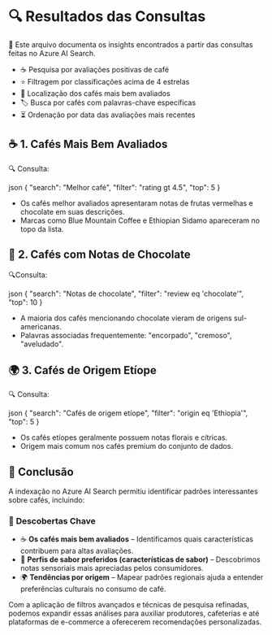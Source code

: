 # 🔍 Resultados das Consultas

📄 Este arquivo documenta os insights encontrados a partir das consultas feitas no Azure AI Search.

- ☕ Pesquisa por avaliações positivas de café
- ⭐ Filtragem por classificações acima de 4 estrelas
- 📍 Localização dos cafés mais bem avaliados
- 🏷️ Busca por cafés com palavras-chave específicas
- ⏳ Ordenação por data das avaliações mais recentes

## ☕ 1. Cafés Mais Bem Avaliados

🔍 Consulta:

json
{
  "search": "Melhor café",
  "filter": "rating gt 4.5",
  "top": 5
}

- Os cafés melhor avaliados apresentaram notas de frutas vermelhas e chocolate em suas descrições.
- Marcas como Blue Mountain Coffee e Ethiopian Sidamo apareceram no topo da lista.

## 🍫 2. Cafés com Notas de Chocolate

🔍Consulta:

json
{
  "search": "Notas de chocolate",
  "filter": "review eq 'chocolate'",
  "top": 10
}

- A maioria dos cafés mencionando chocolate vieram de origens sul-americanas. 
- Palavras associadas frequentemente: "encorpado", "cremoso", "aveludado".

## 🌍 3. Cafés de Origem Etíope

🔍 Consulta:

json
{
  "search": "Cafés de origem etíope",
  "filter": "origin eq 'Ethiopia'",
  "top": 5
}

- Os cafés etíopes geralmente possuem notas florais e cítricas. 
- Origem mais comum nos cafés premium do conjunto de dados.

## 📌 Conclusão 

A indexação no Azure AI Search permitiu identificar padrões interessantes sobre cafés, incluindo:

### 🔎 **Descobertas Chave**  
- ☕ **Os cafés mais bem avaliados** – Identificamos quais características contribuem para altas avaliações.  
- 🍫 **Perfis de sabor preferidos (características de sabor)** – Descobrimos notas sensoriais mais apreciadas pelos consumidores.  
- 🌍 **Tendências por origem** – Mapear padrões regionais ajuda a entender preferências culturais no consumo de café.  

Com a aplicação de filtros avançados e técnicas de pesquisa refinadas, podemos expandir essas análises para auxiliar produtores, cafeterias e até plataformas de e-commerce a oferecerem recomendações personalizadas.  


